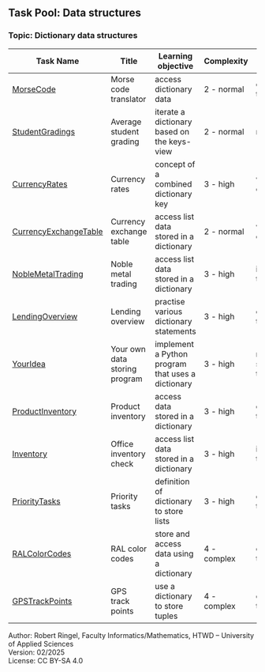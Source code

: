 ## Task Pool: Data structures

### Topic: Dictionary data structures


| **Task Name**                                                 | **Title**                              | **Learning objective**                               | **Complexity** | **Task type**          |
| ------------------------------------------------------------- | -------------------------------------- | ---------------------------------------------------- | -------------- | ---------------------- |
| [MorseCode](MorseCode.md)                                     | Morse code translator                  | access dictionary data                               | 2 - normal     | completion task        |
| [StudentGradings](StudentGradings.md)                         | Average student grading                | iterate a dictionary based on the keys-view          | 2 - normal     | reverse task           |
| [CurrencyRates](CurrencyRates.md)                             | Currency rates                         | concept of a combined dictionary key                 | 3 - high       | worked-out example     |
| [CurrencyExchangeTable](CurrencyExchangeTable.md)             | Currency exchange table                | access list data stored in a dictionary              | 2 - normal     | worked-out example     |
| [NobleMetalTrading](NobleMetalTrading.md)                     | Noble metal trading                    | access list data stored in a dictionary              | 3 - high       | imitation task         |
| [LendingOverview](LendingOverview.md)                         | Lending overview                       | practise various dictionary statements               | 3 - high       | completion task        |
| [YourIdea](YourIdea.md)                                       | Your own data storing program          | implement a Python program that uses a dictionary    | 3 - high       | non-specific goal task |
| [ProductInventory](ProductInventory.md)                       | Product inventory                      | access data stored in a dictionary                   | 3 - high       | completion task        |
| [Inventory](Inventory.md)                                     | Office inventory check                 | access list data stored in a dictionary              | 3 - high       | imitation task         |
| [PriorityTasks](PriorityTasks.md)                             | Priority tasks                         | definition of dictionary to store lists              | 3 - high       | completion task        |
| [RALColorCodes](RALColorCodes.md)                             | RAL color codes                        | store and access data using a dictionary             | 4 - complex    | conventional task      |
| [GPSTrackPoints](GPSTrackPoints.md)                           | GPS track points                       | use a dictionary to store tuples                     | 4 - complex    | conventional task      |


Author: Robert Ringel, Faculty Informatics/Mathematics, HTWD – University of Applied Sciences  
Version: 02/2025            
License: CC BY-SA 4.0
